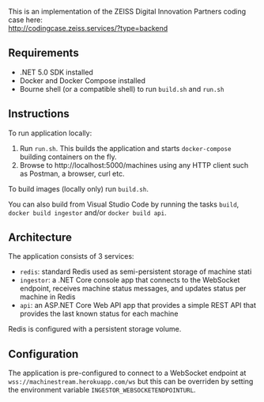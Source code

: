This is an implementation of the ZEISS Digital Innovation Partners coding case here:<br>
http://codingcase.zeiss.services/?type=backend

## Requirements

- .NET 5.0 SDK installed
- Docker and Docker Compose installed
- Bourne shell (or a compatible shell) to run `build.sh` and `run.sh`

## Instructions

To run application locally:

1. Run `run.sh`. This builds the application and starts `docker-compose` building containers on the fly.
2. Browse to http://localhost:5000/machines using any HTTP client such as Postman, a browser, curl etc.

To build images (locally only) run `build.sh`.

You can also build from Visual Studio Code by running the tasks `build`, `docker build ingestor` and/or `docker build api`.

## Architecture

The application consists of 3 services:

- `redis`: standard Redis used as semi-persistent storage of machine stati
- `ingestor`: a .NET Core console app that connects to the WebSocket endpoint, receives machine status messages, and updates status per machine in Redis
- `api`: an ASP.NET Core Web API app that provides a simple REST API that provides the last known status for each machine

Redis is configured with a persistent storage volume.

## Configuration

The application is pre-configured to connect to a WebSocket endpoint at `wss://machinestream.herokuapp.com/ws` but this can be overriden by setting the environment variable `INGESTOR_WEBSOCKETENDPOINTURL`.